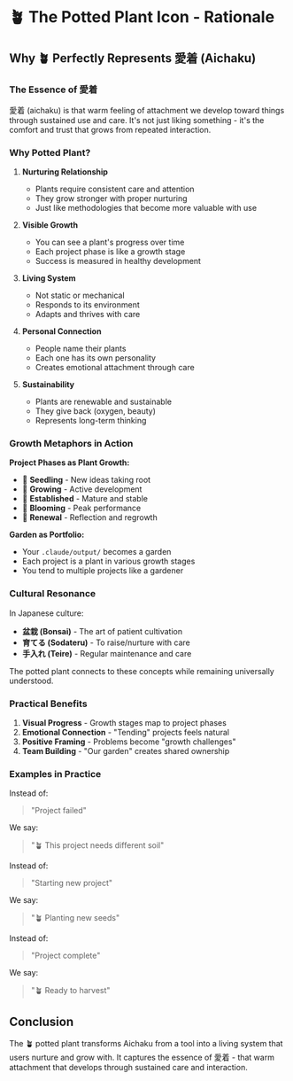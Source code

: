 # 🪴 The Potted Plant Icon - Rationale

## Why 🪴 Perfectly Represents 愛着 (Aichaku)

### The Essence of 愛着

愛着 (aichaku) is that warm feeling of attachment we develop toward things
through sustained use and care. It's not just liking something - it's the
comfort and trust that grows from repeated interaction.

### Why Potted Plant?

1. **Nurturing Relationship**
   - Plants require consistent care and attention
   - They grow stronger with proper nurturing
   - Just like methodologies that become more valuable with use

2. **Visible Growth**
   - You can see a plant's progress over time
   - Each project phase is like a growth stage
   - Success is measured in healthy development

3. **Living System**
   - Not static or mechanical
   - Responds to its environment
   - Adapts and thrives with care

4. **Personal Connection**
   - People name their plants
   - Each one has its own personality
   - Creates emotional attachment through care

5. **Sustainability**
   - Plants are renewable and sustainable
   - They give back (oxygen, beauty)
   - Represents long-term thinking

### Growth Metaphors in Action

**Project Phases as Plant Growth:**

- 🌱 **Seedling** - New ideas taking root
- 🌿 **Growing** - Active development
- 🌳 **Established** - Mature and stable
- 🌺 **Blooming** - Peak performance
- 🍃 **Renewal** - Reflection and regrowth

**Garden as Portfolio:**

- Your `.claude/output/` becomes a garden
- Each project is a plant in various growth stages
- You tend to multiple projects like a gardener

### Cultural Resonance

In Japanese culture:

- **盆栽 (Bonsai)** - The art of patient cultivation
- **育てる (Sodateru)** - To raise/nurture with care
- **手入れ (Teire)** - Regular maintenance and care

The potted plant connects to these concepts while remaining universally
understood.

### Practical Benefits

1. **Visual Progress** - Growth stages map to project phases
2. **Emotional Connection** - "Tending" projects feels natural
3. **Positive Framing** - Problems become "growth challenges"
4. **Team Building** - "Our garden" creates shared ownership

### Examples in Practice

Instead of:

> "Project failed"

We say:

> "🪴 This project needs different soil"

Instead of:

> "Starting new project"

We say:

> "🪴 Planting new seeds"

Instead of:

> "Project complete"

We say:

> "🪴 Ready to harvest"

## Conclusion

The 🪴 potted plant transforms Aichaku from a tool into a living system that
users nurture and grow with. It captures the essence of 愛着 - that warm
attachment that develops through sustained care and interaction.
